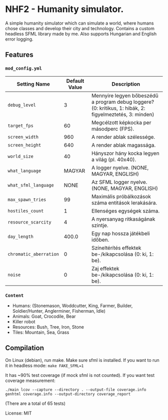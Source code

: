 # NHF2 - Humanity simulator.

A simple humanity simulator which can simulate a world, where humans chose classes and develop their city and technology.
Contains a custom headless SFML library made by me.
Also supports Hungarian and English error logging.

## Features

### `mod_config.yml`

| Setting Name             | Default Value | Description                                                                 |
|--------------------------|---------------|-----------------------------------------------------------------------------|
| `debug_level`            | 3             | Mennyire legyen bőbeszédű a program debug loggere? (0: kritikus, 1: hibák, 2: figyelmeztetés, 3: minden) |
| `target_fps`             | 60            | Megcélzott képkocka per másodperc (FPS).                                   |
| `screen_width`           | 960           | A render ablak szélessége.                                                 |
| `screen_height`          | 640           | A render ablak magassága.                                                  |
| `world_size`             | 40            | Hányszor hány kocka legyen a világ (pl. 40x40).                            |
| `what_language`          | MAGYAR        | A logger nyelve. (NONE, MAGYAR, ENGLISH)                                   |
| `what_sfml_language`     | NONE          | Az SFML logger nyelve. (NONE, MAGYAR, ENGLISH)                             |
| `max_spawn_tries`        | 99            | Maximális próbálkozások száma entitások lerakására.                        |
| `hostiles_count`         | 1             | Ellenséges egységek száma.                                                 |
| `resource_scarcity`      | 4             | A nyersanyag ritkaságának szintje.                                         |
| `day_length`             | 400.0         | Egy nap hossza játékbeli időben.                                           |
| `chromatic_aberration`   | 0             | Színeltérítés effektek be-/kikapcsolása (0: ki, 1: be).                    |
| `noise`                  | 0             | Zaj effektek be-/kikapcsolása (0: ki, 1: be).                              |

### `Content`

- Humans: (Stonemason, Woddcutter, King, Farmer, Builder, Soldier/Hunter, Anglerminer, Fisherman, Idle)
- Animals: Goat, Crocodile, Bear
- Killer robot
- Resources: Bush, Tree, Iron, Stone
- Tiles: Mountain, Sea, Grass

## Compilation

On Linux (debian), run make.
Make sure sfml is installed.
If you want to run it in headless mode: `make FAKE_SFML=1`

It has ~90% test coverage (if mock sfml is not counted).
If you want test coverage measurement:

`./main
lcov --capture --directory . --output-file coverage.info
genhtml coverage.info --output-directory coverage_report`

(There are a total of 65 tests)

License: MIT